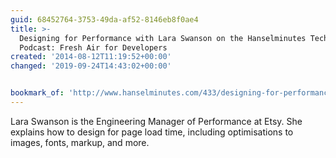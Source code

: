 ```yaml
---
guid: 68452764-3753-49da-af52-8146eb8f0ae4
title: >-
  Designing for Performance with Lara Swanson on the Hanselminutes Technology
  Podcast: Fresh Air for Developers
created: '2014-08-12T11:19:52+00:00'
changed: '2019-09-24T14:43:02+00:00'


bookmark_of: 'http://www.hanselminutes.com/433/designing-for-performance-with-lara-swanson'
---
```



Lara Swanson is the Engineering Manager of Performance at Etsy. She explains how to design for page load time, including optimisations to images, fonts, markup, and more.

